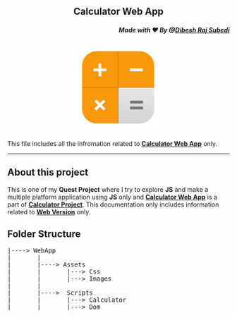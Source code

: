 ## <p align="center"> Calculator Web App 
##### <p align="right">Made with ❤️ By @[Dibesh Raj Subedi](https://github.com/itSubeDibesh)</p></p>

<p align="center">
<img  src="./Assets/Images/favicon.png" width="200" alt="Calculator Logo" ></p>

This file includes all the infromation related to [**Calculator Web App**](https://github.com/itSubeDibesh/Calculator/tree/main/WebApp) only.

---
## About this project
This is one of my __Quest Project__ where I try to explore **JS** and make a multiple platform application using **JS** only and [**Calculator Web App**](https://github.com/itSubeDibesh/Calculator/tree/main/WebApp) is a part of  [**Calculator Project**](https://github.com/itSubeDibesh/Calculator). This documentation only includes information related to [**Web Version**](https://github.com/itSubeDibesh/Calculator/tree/main/WebApp) only.

## Folder Structure
<pre>
|----> WebApp
|       |
|       |----> Assets 
|       |       |---> Css
|       |       |---> Images
|       |
|       |---->  Scripts
|       |       |---> Calculator
|       |       |---> Dom
</pre>


